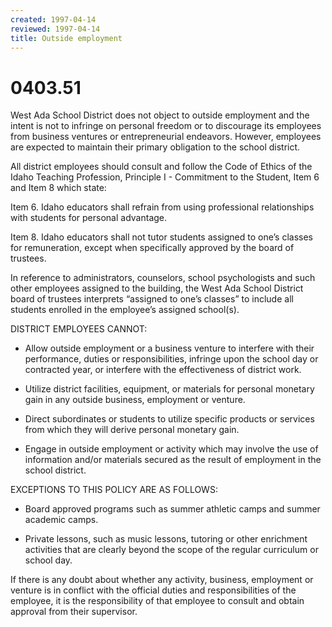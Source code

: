 ```yaml
---
created: 1997-04-14
reviewed: 1997-04-14
title: Outside employment
---
```


# 0403.51 

West Ada School District does not object to outside employment and the intent is not to infringe on personal
freedom or to discourage its employees from business ventures or entrepreneurial endeavors. However, employees
are expected to maintain their primary obligation to the school district.

All district employees should consult and follow the Code of Ethics of the Idaho Teaching Profession, Principle I -
Commitment to the Student, Item 6 and Item 8 which state:

Item 6. Idaho educators shall refrain from using professional relationships with students for personal advantage.

Item 8. Idaho educators shall not tutor students assigned to one’s classes for remuneration, except when specifically
approved by the board of trustees.

In reference to administrators, counselors, school psychologists and such other employees assigned to the building,
the West Ada School District board of trustees interprets “assigned to one’s classes” to include all students enrolled
in the employee’s assigned school(s).

DISTRICT EMPLOYEES CANNOT:


- Allow outside employment or a business venture to interfere with their performance, duties or responsibilities,
infringe upon the school day or contracted year, or interfere with the effectiveness of district work.


- Utilize district facilities, equipment, or materials for personal monetary gain in any outside business,
employment or venture.


- Direct subordinates or students to utilize specific products or services from which they will derive personal
monetary gain.


- Engage in outside employment or activity which may involve the use of information and/or materials secured
as the result of employment in the school district.

EXCEPTIONS TO THIS POLICY ARE AS FOLLOWS:


- Board approved programs such as summer athletic camps and summer academic camps.


- Private lessons, such as music lessons, tutoring or other enrichment activities that are clearly beyond the scope
of the regular curriculum or school day.

If there is any doubt about whether any activity, business, employment or venture is in conflict with the official
duties and responsibilities of the employee, it is the responsibility of that employee to consult and obtain approval
from their supervisor.

